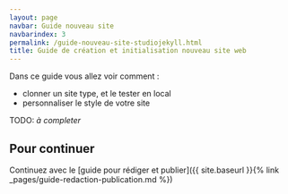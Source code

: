 ```yaml
---
layout: page
navbar: Guide nouveau site
navbarindex: 3
permalink: /guide-nouveau-site-studiojekyll.html
title: Guide de création et initialisation nouveau site web
---
```

Dans ce guide vous allez voir comment :

- clonner un site type, et le tester en local
- personnaliser le style de votre site

TODO: _à completer_

## Pour continuer

Continuez avec le [guide pour rédiger et publier]({{ site.baseurl }}{% link _pages/guide-redaction-publication.md %})
